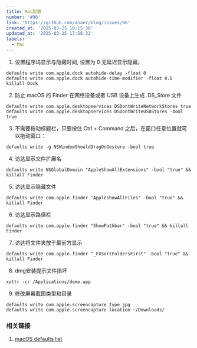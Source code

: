 ```yaml
---
title: Mac配置
number: '#96'
link: 'https://github.com/anaer/blog/issues/96'
created_at: '2025-03-25 10:15:38'
updated_at: '2025-03-25 17:58:32'
labels:
  - Mac
---
```


1. 设置程序坞显示与隐藏时间, 设置为 0 无延迟显示隐藏。
```
defaults write com.apple.dock autohide-delay -float 0
defaults write com.apple.dock autohide-time-modifier -float 0.5
killall Dock
```

2. 防止 macOS 的 Finder 在网络设备或者 USB 设备上生成 .DS_Store 文件
```
defaults write com.apple.desktopservices DSDontWriteNetworkStores true
defaults write com.apple.desktopservices DSDontWriteUSBStores -bool true
```
3. 不需要拖动标题栏，只要按住 Ctrl + Command 之后，在窗口任意位置就可以拖动窗口：
```
defaults write -g NSWindowShouldDragOnGesture -bool true
```
4. 访达显示文件扩展名
```
defaults write NSGlobalDomain "AppleShowAllExtensions" -bool "true" && killall Finder
```
5. 访达显示隐藏文件
```
defaults write com.apple.finder "AppleShowAllFiles" -bool "true" && killall Finder
```
6. 访达显示路径栏
```
defaults write com.apple.finder "ShowPathbar" -bool "true" && killall Finder
```
7. 访达将文件夹放于最前方显示
```
defaults write com.apple.finder "_FXSortFoldersFirst" -bool "true" && killall Finder
```
8. dmg安装提示文件损坏
```
xattr -cr /Applications/demo.app
```
9. 修改屏幕截图类型和目录
```
defaults write com.apple.screencapture type jpg
defaults write com.apple.screencapture location ~/Downloads/
```
### 相关链接
1. [macOS defaults list](https://macos-defaults.com/)
